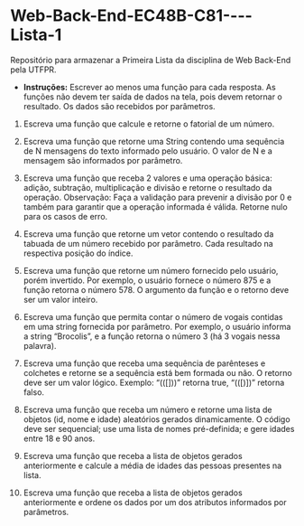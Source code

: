 # Web-Back-End-EC48B-C81----Lista-1
Repositório para armazenar a Primeira Lista da disciplina de Web Back-End pela UTFPR.

- **Instruções:** Escrever ao menos uma função para cada resposta. As funções não devem ter
saída de dados na tela, pois devem retornar o resultado. Os dados são recebidos por
parâmetros.

1. Escreva uma função que calcule e retorne o fatorial de um número. 

2. Escreva uma função que retorne uma String contendo uma sequência de N mensagens do texto informado pelo usuário. O valor de N e a mensagem são informados por parâmetro. 

3. Escreva uma função que receba 2 valores e uma operação básica: adição, subtração, multiplicação e divisão e retorne o resultado da operação. Observação: Faça a validação para prevenir a divisão por 0 e também para garantir que a operação informada é válida. Retorne nulo para os casos de erro.

4. Escreva uma função que retorne um vetor contendo o resultado da tabuada de um número recebido por parâmetro. Cada resultado na respectiva posição do índice.

5. Escreva uma função que retorne um número fornecido pelo usuário, porém invertido. Por exemplo, o usuário fornece o número 875 e a função retorna o número 578. O argumento da função e o retorno deve ser um valor inteiro.

6. Escreva uma função que permita contar o número de vogais contidas em uma string fornecida por parâmetro. Por exemplo, o usuário informa a string “Brocolis”, e a função retorna o número 3 (há 3 vogais nessa palavra).

7. Escreva uma função que receba uma sequência de parênteses e colchetes e retorne se a sequência está bem formada ou não. O retorno deve ser um valor lógico. Exemplo: “(([]))” retorna true, “(([)])” retorna falso.

8. Escreva uma função que receba um número e retorne uma lista de objetos (id, nome e idade) aleatórios gerados dinamicamente. O código deve ser sequencial; use uma lista de nomes pré-definida; e gere idades entre 18 e 90 anos.

9. Escreva uma função que receba a lista de objetos gerados anteriormente e calcule a média de idades das pessoas presentes na lista.

10. Escreva uma função que receba a lista de objetos gerados anteriormente e ordene os dados por um dos atributos informados por parâmetros.